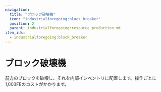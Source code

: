 ```yaml
---
navigation:
  title: "ブロック破壊機"
  icon: "industrialforegoing:block_breaker"
  position: 2
  parent: industrialforegoing:resource_production.md
item_ids:
  - industrialforegoing:block_breaker
---
```


# ブロック破壊機

前方のブロックを破壊し、それを内部インベントリに配置します。操作ごとに<Color id="gold">1,000</Color>FEのコストがかかります。



<Recipe id="industrialforegoing:block_breaker" />

